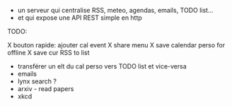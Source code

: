 - un serveur qui centralise RSS, meteo, agendas, emails, TODO list...
- et qui expose une API REST simple en http

TODO:

X bouton rapide: ajouter cal event
X share menu
X save calendar perso for offline
X save cur RSS to list
- transférer un elt du cal perso vers TODO list et vice-versa
- emails
- lynx search ?
- arxiv - read papers
- xkcd


